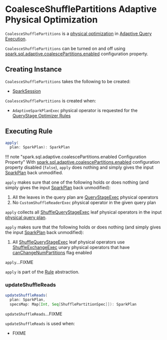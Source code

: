 # CoalesceShufflePartitions Adaptive Physical Optimization

`CoalesceShufflePartitions` is a [physical optimization](AQEShuffleReadRule.md) in [Adaptive Query Execution](index.md).

`CoalesceShufflePartitions` can be turned on and off using [spark.sql.adaptive.coalescePartitions.enabled](../configuration-properties.md#spark.sql.adaptive.coalescePartitions.enabled) configuration property.

## Creating Instance

`CoalesceShufflePartitions` takes the following to be created:

* <span id="session"> [SparkSession](../SparkSession.md)

`CoalesceShufflePartitions` is created when:

* `AdaptiveSparkPlanExec` physical operator is requested for the [QueryStage Optimizer Rules](../physical-operators/AdaptiveSparkPlanExec.md#queryStageOptimizerRules)

## <span id="apply"> Executing Rule

```scala
apply(
  plan: SparkPlan): SparkPlan
```

!!! note "spark.sql.adaptive.coalescePartitions.enabled Configuration Property"
    With [spark.sql.adaptive.coalescePartitions.enabled](../configuration-properties.md#spark.sql.adaptive.coalescePartitions.enabled) configuration property disabled (`false`), `apply` does nothing and simply gives the input [SparkPlan](../physical-operators/SparkPlan.md) back unmodified.

`apply` makes sure that one of the following holds or does nothing (and simply gives the input [SparkPlan](../physical-operators/SparkPlan.md) back unmodified):

1. All the leaves in the query plan are [QueryStageExec](QueryStageExec.md) physical operators
1. No `CustomShuffleReaderExec` physical operator in the given query plan

`apply` collects all [ShuffleQueryStageExec](ShuffleQueryStageExec.md) leaf physical operators in the input [physical query plan](../physical-operators/SparkPlan.md).

`apply` makes sure that the following holds or does nothing (and simply gives the input [SparkPlan](../physical-operators/SparkPlan.md) back unmodified):

1. All [ShuffleQueryStageExec](ShuffleQueryStageExec.md) leaf physical operators use [ShuffleExchangeExec](../physical-operators/ShuffleExchangeExec.md) unary physical operators that have [canChangeNumPartitions](../physical-operators/ShuffleExchangeExec.md#canChangeNumPartitions) flag enabled

`apply`...FIXME

`apply` is part of the [Rule](../catalyst/Rule.md#apply) abstraction.

### <span id="updateShuffleReads"> updateShuffleReads

```scala
updateShuffleReads(
  plan: SparkPlan,
  specsMap: Map[Int, Seq[ShufflePartitionSpec]]): SparkPlan
```

`updateShuffleReads`...FIXME

`updateShuffleReads` is used when:

* FIXME
